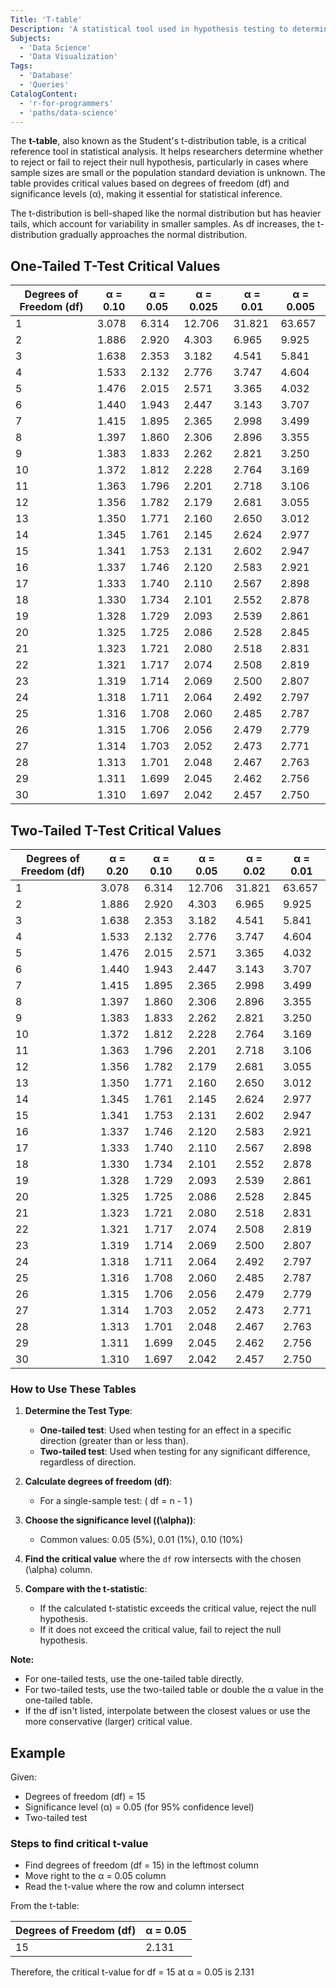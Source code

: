 ```yaml
---
Title: 'T-table'
Description: 'A statistical tool used in hypothesis testing to determine critical values for t-distributions and assess the significance of test results.'
Subjects:
  - 'Data Science'
  - 'Data Visualization'
Tags:
  - 'Database'
  - 'Queries'
CatalogContent:
  - 'r-for-programmers'
  - 'paths/data-science'
---
```


The **t-table**, also known as the Student's t-distribution table, is a critical reference tool in statistical analysis. It helps researchers determine whether to reject or fail to reject their null hypothesis, particularly in cases where sample sizes are small or the population standard deviation is unknown. The table provides critical values based on degrees of freedom (df) and significance levels (α), making it essential for statistical inference.

The t-distribution is bell-shaped like the normal distribution but has heavier tails, which account for variability in smaller samples. As df increases, the t-distribution gradually approaches the normal distribution.

## One-Tailed T-Test Critical Values

| Degrees of Freedom (df) | α = 0.10 | α = 0.05 | α = 0.025 | α = 0.01 | α = 0.005 |
| ----------------------- | -------- | -------- | --------- | -------- | --------- |
| 1                       | 3.078    | 6.314    | 12.706    | 31.821   | 63.657    |
| 2                       | 1.886    | 2.920    | 4.303     | 6.965    | 9.925     |
| 3                       | 1.638    | 2.353    | 3.182     | 4.541    | 5.841     |
| 4                       | 1.533    | 2.132    | 2.776     | 3.747    | 4.604     |
| 5                       | 1.476    | 2.015    | 2.571     | 3.365    | 4.032     |
| 6                       | 1.440    | 1.943    | 2.447     | 3.143    | 3.707     |
| 7                       | 1.415    | 1.895    | 2.365     | 2.998    | 3.499     |
| 8                       | 1.397    | 1.860    | 2.306     | 2.896    | 3.355     |
| 9                       | 1.383    | 1.833    | 2.262     | 2.821    | 3.250     |
| 10                      | 1.372    | 1.812    | 2.228     | 2.764    | 3.169     |
| 11                      | 1.363    | 1.796    | 2.201     | 2.718    | 3.106     |
| 12                      | 1.356    | 1.782    | 2.179     | 2.681    | 3.055     |
| 13                      | 1.350    | 1.771    | 2.160     | 2.650    | 3.012     |
| 14                      | 1.345    | 1.761    | 2.145     | 2.624    | 2.977     |
| 15                      | 1.341    | 1.753    | 2.131     | 2.602    | 2.947     |
| 16                      | 1.337    | 1.746    | 2.120     | 2.583    | 2.921     |
| 17                      | 1.333    | 1.740    | 2.110     | 2.567    | 2.898     |
| 18                      | 1.330    | 1.734    | 2.101     | 2.552    | 2.878     |
| 19                      | 1.328    | 1.729    | 2.093     | 2.539    | 2.861     |
| 20                      | 1.325    | 1.725    | 2.086     | 2.528    | 2.845     |
| 21                      | 1.323    | 1.721    | 2.080     | 2.518    | 2.831     |
| 22                      | 1.321    | 1.717    | 2.074     | 2.508    | 2.819     |
| 23                      | 1.319    | 1.714    | 2.069     | 2.500    | 2.807     |
| 24                      | 1.318    | 1.711    | 2.064     | 2.492    | 2.797     |
| 25                      | 1.316    | 1.708    | 2.060     | 2.485    | 2.787     |
| 26                      | 1.315    | 1.706    | 2.056     | 2.479    | 2.779     |
| 27                      | 1.314    | 1.703    | 2.052     | 2.473    | 2.771     |
| 28                      | 1.313    | 1.701    | 2.048     | 2.467    | 2.763     |
| 29                      | 1.311    | 1.699    | 2.045     | 2.462    | 2.756     |
| 30                      | 1.310    | 1.697    | 2.042     | 2.457    | 2.750     |

## Two-Tailed T-Test Critical Values

| Degrees of Freedom (df) | α = 0.20 | α = 0.10 | α = 0.05 | α = 0.02 | α = 0.01 |
| ----------------------- | -------- | -------- | -------- | -------- | -------- |
| 1                       | 3.078    | 6.314    | 12.706   | 31.821   | 63.657   |
| 2                       | 1.886    | 2.920    | 4.303    | 6.965    | 9.925    |
| 3                       | 1.638    | 2.353    | 3.182    | 4.541    | 5.841    |
| 4                       | 1.533    | 2.132    | 2.776    | 3.747    | 4.604    |
| 5                       | 1.476    | 2.015    | 2.571    | 3.365    | 4.032    |
| 6                       | 1.440    | 1.943    | 2.447    | 3.143    | 3.707    |
| 7                       | 1.415    | 1.895    | 2.365    | 2.998    | 3.499    |
| 8                       | 1.397    | 1.860    | 2.306    | 2.896    | 3.355    |
| 9                       | 1.383    | 1.833    | 2.262    | 2.821    | 3.250    |
| 10                      | 1.372    | 1.812    | 2.228    | 2.764    | 3.169    |
| 11                      | 1.363    | 1.796    | 2.201    | 2.718    | 3.106    |
| 12                      | 1.356    | 1.782    | 2.179    | 2.681    | 3.055    |
| 13                      | 1.350    | 1.771    | 2.160    | 2.650    | 3.012    |
| 14                      | 1.345    | 1.761    | 2.145    | 2.624    | 2.977    |
| 15                      | 1.341    | 1.753    | 2.131    | 2.602    | 2.947    |
| 16                      | 1.337    | 1.746    | 2.120    | 2.583    | 2.921    |
| 17                      | 1.333    | 1.740    | 2.110    | 2.567    | 2.898    |
| 18                      | 1.330    | 1.734    | 2.101    | 2.552    | 2.878    |
| 19                      | 1.328    | 1.729    | 2.093    | 2.539    | 2.861    |
| 20                      | 1.325    | 1.725    | 2.086    | 2.528    | 2.845    |
| 21                      | 1.323    | 1.721    | 2.080    | 2.518    | 2.831    |
| 22                      | 1.321    | 1.717    | 2.074    | 2.508    | 2.819    |
| 23                      | 1.319    | 1.714    | 2.069    | 2.500    | 2.807    |
| 24                      | 1.318    | 1.711    | 2.064    | 2.492    | 2.797    |
| 25                      | 1.316    | 1.708    | 2.060    | 2.485    | 2.787    |
| 26                      | 1.315    | 1.706    | 2.056    | 2.479    | 2.779    |
| 27                      | 1.314    | 1.703    | 2.052    | 2.473    | 2.771    |
| 28                      | 1.313    | 1.701    | 2.048    | 2.467    | 2.763    |
| 29                      | 1.311    | 1.699    | 2.045    | 2.462    | 2.756    |
| 30                      | 1.310    | 1.697    | 2.042    | 2.457    | 2.750    |

### How to Use These Tables

1. **Determine the Test Type**:

   - **One-tailed test**: Used when testing for an effect in a specific direction (greater than or less than).
   - **Two-tailed test**: Used when testing for any significant difference, regardless of direction.

2. **Calculate degrees of freedom (df)**:

   - For a single-sample test: \( df = n - 1 \)

3. **Choose the significance level (\(\alpha\))**:

   - Common values: 0.05 (5%), 0.01 (1%), 0.10 (10%)

4. **Find the critical value** where the `df` row intersects with the chosen \(\alpha\) column.

5. **Compare with the t-statistic**:
   - If the calculated t-statistic exceeds the critical value, reject the null hypothesis.
   - If it does not exceed the critical value, fail to reject the null hypothesis.

**Note:**

- For one-tailed tests, use the one-tailed table directly.
- For two-tailed tests, use the two-tailed table or double the α value in the one-tailed table.
- If the df isn't listed, interpolate between the closest values or use the more conservative (larger) critical value.

## Example

Given:

- Degrees of freedom (df) = 15
- Significance level (α) = 0.05 (for 95% confidence level)
- Two-tailed test

### Steps to find critical t-value

- Find degrees of freedom (df = 15) in the leftmost column
- Move right to the α = 0.05 column
- Read the t-value where the row and column intersect

From the t-table:

| Degrees of Freedom (df) | α = 0.05 |
| ----------------------- | -------- |
| 15                      | 2.131    |

Therefore, the critical t-value for df = 15 at α = 0.05 is 2.131


